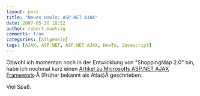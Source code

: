 ```yaml
---
layout: post
title: "Neues HowTo: ASP.NET AJAX"
date: 2007-05-30 18:52
author: robert.muehsig
comments: true
categories: [Allgemein]
tags: [AJAX, ASP.NET, ASP.NET AJAX, HowTo, Javascript]
---
```

Obwohl ich momentan noch in der Entwicklung von "ShoppingMap 2.0" bin, habe ich nochmal kurz einen <a href="http://code-inside.de/blog/?page_id=26" title="HowTo: Microsoft ASP.NET AJAX (Grundlagen)">Artikel zu Microsofts ASP.NET AJAX Framework</a>-Â (Früher bekannt als Atlas)Â geschrieben.

Viel Spaß.
